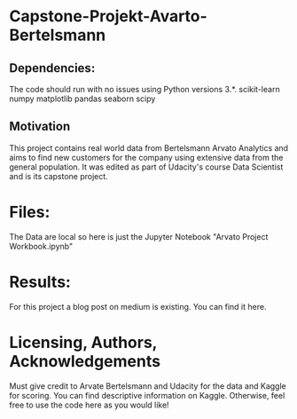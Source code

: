 # Capstone-Projekt-Avarto-Bertelsmann

## Dependencies:
The code should run with no issues using Python versions 3.*.
scikit-learn
numpy
matplotlib
pandas
seaborn
scipy

## Motivation
This project contains real world data from Bertelsmann Arvato Analytics and aims to find new customers for the company using extensive data from the general population.
It was edited as part of Udacity's course Data Scientist and is its capstone project. 

# Files:
The Data are local so here is just the Jupyter Notebook "Arvato Project Workbook.ipynb"

# Results: 
For this project a blog post on medium is existing. You can find it here.

# Licensing, Authors, Acknowledgements
Must give credit to Arvate Bertelsmann and Udacity for the data and Kaggle for scoring. You can find descriptive information on Kaggle. Otherwise, feel free to use the code here as you would like!
